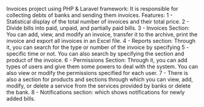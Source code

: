 Invoices project using PHP & Laravel framework:
    It is responsible for collecting debts of banks and sending them invoices.
Features:
    1 - Statistical display of the total number of invoices and their total price.
    2 - Divide bills into paid, unpaid, and partially paid bills.
    3 - Invoices Section: You can add, view, and modify an invoice, transfer it to the archive, print the
        invoice and export all invoices in an Excel file.
    4 - Reports section: Through it, you can search for the type or number of the invoice by specifying
    5 - specific time or not. You can also search by specifying the section and product of the invoice.
    6 - Permissions Section: Through it, you can add types of users and give them some powers to
        deal with the system. You can also view or modify the permissions specified for each user.
    7 - There is also a section for products and sections through which you can view, add, modify, or
        delete a service from the services provided by banks or delete the bank.
    8 - Notifications section: which shows notifications for newly added bills.
